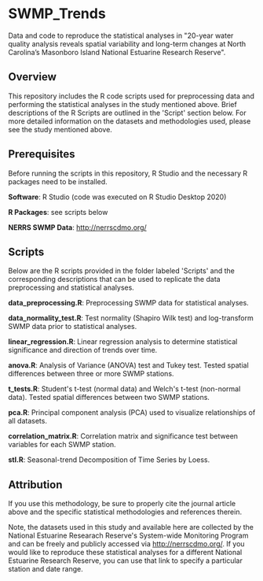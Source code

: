# SWMP_Trends
Data and code to reproduce the statistical analyses in "20-year water quality analysis reveals spatial variability and long-term changes at North Carolina’s Masonboro Island National Estuarine Research Reserve". 


## Overview
This repository includes the R code scripts used for preprocessing data and performing the statistical analyses in the study mentioned above. Brief descriptions of the R Scripts are outlined in the 'Script' section below. For more detailed information on the datasets and methodologies used, please see the study mentioned above.  


## Prerequisites
Before running the scripts in this repository, R Studio and the necessary R packages need to be installed. 

**Software**: R Studio (code was executed on R Studio Desktop 2020)

**R Packages**: see scripts below

**NERRS SWMP Data**: http://nerrscdmo.org/


## Scripts
Below are the R scripts provided in the folder labeled 'Scripts' and the corresponding descriptions that can be used to replicate the data preprocessing and statistical analyses. 

**data_preprocessing.R**: Preprocessing SWMP data for statistical analyses. 

**data_normality_test.R**: Test normality (Shapiro Wilk test) and log-transform SWMP data prior to statistical analyses. 

**linear_regression.R**: Linear regression analysis to determine statistical significance and direction of trends over time. 

**anova.R**: Analysis of Variance (ANOVA) test and Tukey test. Tested spatial differences between three or more SWMP stations. 

**t_tests.R**: Student's t-test (normal data) and Welch's t-test (non-normal data). Tested spatial differences between two SWMP stations. 

**pca.R**: Principal component analysis (PCA) used to visualize relationships of all datasets.

**correlation_matrix.R**: Correlation matrix and significance test between variables for each SWMP station. 

**stl.R**: Seasonal-trend Decomposition of Time Series by Loess. 



## Attribution
If you use this methodology, be sure to properly cite the journal article above and the specific statistical methodologies and references therein. 

Note, the datasets used in this study and available here are collected by the National Estuarine Researach Reserve's System-wide Monitoring Program and can be freely and publicly accessed via http://nerrscdmo.org/. If you would like to reproduce these statistical analyses for a different National Estuarine Research Reserve, you can use that link to specify a particular station and date range. 
